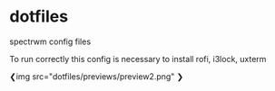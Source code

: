 # dotfiles
spectrwm config files

To run correctly this config is necessary to install rofi, i3lock, uxterm

❮img src="dotfiles/previews/preview2.png" ❯

